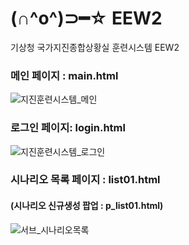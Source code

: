 # (∩^o^)⊃━☆ EEW2
기상청 국가지진종합상황실 훈련시스템 EEW2

### 메인 페이지 : main.html
![지진훈련시스템_메인](https://user-images.githubusercontent.com/83810807/135966033-2dc5a84b-aef6-4bb5-83bc-5d3136a453c3.png)

### 로그인 페이지: login.html
![지진훈련시스템_로그인](https://user-images.githubusercontent.com/83810807/135966088-a33b0424-3596-43d5-8754-220cf951185c.png)

### 시나리오 목록 페이지 : list01.html
#### (시나리오 신규생성 팝업 : p_list01.html)
![서브_시나리오목록](https://user-images.githubusercontent.com/83810807/135966101-04bdcb1b-aa9b-4626-a050-7cd367ace1cc.png)